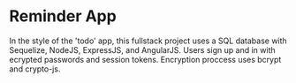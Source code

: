 # Reminder App

In the style of the 'todo' app, this fullstack project uses a SQL database with Sequelize, NodeJS, ExpressJS, and AngularJS.  Users sign up and in with ecrypted passwords and session tokens.  Encryption proccess uses bcrypt and crypto-js.  

